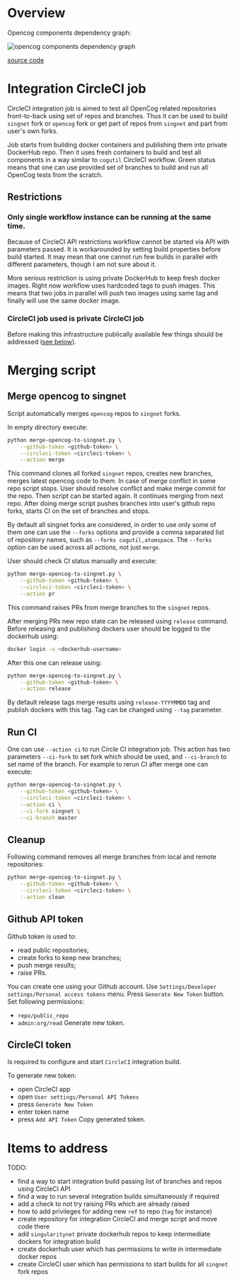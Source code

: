 # Overview

Opencog components dependency graph:

![opencog components dependency graph](https://www.planttext.com/api/plantuml/svg/XLJBRjim4BppA_W3JEv53m7I3-Wzw64jRHN2VAWaPGG9ykzTyI7l2WXYm20vE_lWSEodN22LpJkbYYqEzM-Ohh1WraO_Hx_6WA7eNnQM15wfwO3Yj5uNTdxH1NCnCnJ8MBB-eo5NQ22Ccz3XcrfR9pt7wOf9VoXD7rumhXYck3psrLoeJglRaHtuCgis4VJMzYl-6dCXIXOf0_nsjXbl8f7EwfDTcQ2jMCSG7pDoKQ14dqaJPDYM-CdRW4b83eir5njRPphGNiQpgMqw8PzxNcZMLm_foX-sNO0X3Y45KHVV2gO0pfGO7LKNmUMLH3ENP6TwN1bo49QDtjpKaZOi8avTCwQRk2EKGekDlF_g-EbcymREliE9zQBNFJa5OyCydD2XYZ1krRrOZrAzyI8caKM7Y0Eic5BrTw1_6YDCoOtFWxijcZ4Ps7p9qclmxfYwLenxv8wsLpqvziG_TgFseNJVTVvGM_BFjN-qoW_vdzD_K_JQGoPTJrcxUoNIBNe2koqbUhVcYItrFoRcSohgt9IflnWkiw3rjMBDv2DnjnXz1LjA9MqdPnGkaw6xquwTQ2AlnoPJJnXc-f_-3m00)

[source code](https://www.planttext.com/?text=XLJBRjim4BppA_W3JEv53m7I3-Wzw64jRHN2VAWaPGG9ykzTyI7l2WXYm20vE_lWSEodN22LpJkbYYqEzM-Ohh1WraO_Hx_6WA7eNnQM15wfwO3Yj5uNTdxH1NCnCnJ8MBB-eo5NQ22Ccz3XcrfR9pt7wOf9VoXD7rumhXYck3psrLoeJglRaHtuCgis4VJMzYl-6dCXIXOf0_nsjXbl8f7EwfDTcQ2jMCSG7pDoKQ14dqaJPDYM-CdRW4b83eir5njRPphGNiQpgMqw8PzxNcZMLm_foX-sNO0X3Y45KHVV2gO0pfGO7LKNmUMLH3ENP6TwN1bo49QDtjpKaZOi8avTCwQRk2EKGekDlF_g-EbcymREliE9zQBNFJa5OyCydD2XYZ1krRrOZrAzyI8caKM7Y0Eic5BrTw1_6YDCoOtFWxijcZ4Ps7p9qclmxfYwLenxv8wsLpqvziG_TgFseNJVTVvGM_BFjN-qoW_vdzD_K_JQGoPTJrcxUoNIBNe2koqbUhVcYItrFoRcSohgt9IflnWkiw3rjMBDv2DnjnXz1LjA9MqdPnGkaw6xquwTQ2AlnoPJJnXc-f_-3m00)

# Integration CircleCI job

CircleCI integration job is aimed to test all OpenCog related repositories
front-to-back using set of repos and branches. Thus it can be used to build
`singnet` fork or `opencog` fork or get part of repos from `singnet` and part
from user's own forks.

Job starts from building docker containers and publishing them into private
DockerHub repo. Then it uses fresh containers to build and test all components
in a way similar to `cogutil` CircleCI workflow. Green status means that one
can use provided set of branches to build and run all OpenCog tests from the
scratch.

## Restrictions

### Only single workflow instance can be running at the same time.

Because of CircleCI API restrictions workflow cannot be started via API with
parameters passed. It is workarounded by setting build properties before build
started. It may mean that one cannot run few builds in parallel with different
parameters, though I am not sure about it.

More serious restriction is using private DockerHub to keep fresh docker
images. Right now workflow uses hardcoded tags to push images. This means that
two jobs in parallel will push two images using same tag and finally will use
the same docker image.

### CircleCI job used is private CircleCI job

Before making this infrastructure publically available few things should be
addressed ([see below](#items-to-address)).

# Merging script

## Merge opencog to singnet

Script automatically merges `opencog` repos to `singnet` forks.

In empty directory execute:
```sh
python merge-opencog-to-singnet.py \
	--github-token <github-token> \
	--circleci-token <circleci-token> \
	--action merge
```

This command clones all forked `singnet` repos, creates new branches, merges
latest opencog code to them. In case of merge conflict in some repo script
stops. User should resolve conflict and make merge commit for the repo. Then
script can be started again. It continues merging from next repo. After
doing merge script pushes branches into user's github repo forks, starts CI on
the set of branches and stops.

By default all singnet forks are considered, in order to use only some
of them one can use the `--forks` options and provide a comma
separated list of repository names, such as `--forks cogutil,atomspace`.
The `--forks` option can be used across all actions, not just `merge`.

User should check CI status manually and execute:
```sh
python merge-opencog-to-singnet.py \
	--github-token <github-token> \
	--circleci-token <circleci-token> \
	--action pr
```
This command raises PRs from merge branches to the `singnet` repos.

After merging PRs new repo state can be released using `release` command.
Before releasing and publishing dockers user should be logged to the dockerhub
using:
```sh
docker login -u <dockerhub-username>
```
After this one can release using:
```sh
python merge-opencog-to-singnet.py \
	--github-token <github-token> \
	--action release
```
By default release tags merge results using `release-YYYYMMDD` tag and
publish dockers with this tag. Tag can be changed using `--tag` parameter.

## Run CI

One can use `--action ci` to run Circle CI integration job. This action has two
parameters `--ci-fork` to set fork which should be used, and `--ci-branch` to
set name of the branch. For example to rerun CI after merge one can execute:

```sh
python merge-opencog-to-singnet.py \
	--github-token <github-token> \
	--circleci-token <circleci-token> \
	--action ci \
	--ci-fork singnet \
	--ci-branch master
```

## Cleanup

Following command removes all merge branches from local and remote
repositories:
```sh
python merge-opencog-to-singnet.py \
	--github-token <github-token> \
	--circleci-token <circleci-token> \
	--action clean
```

## Github API token

Github token is used to:
- read public repositories;
- create forks to keep new branches;
- push merge results;
- raise PRs.

You can create one using your Github account.
Use `Settings/Developer settings/Personal access tokens` menu.
Press `Generate New Token` button.
Set following permissions:
- `repo/public_repo`
- `admin:org/read`
Generate new token.

## CircleCI token

Is required to configure and start `CircleCI` integration build.

To generate new token:
- open CircleCI app
- open `User settings/Personal API Tokens`
- press `Generate New Token`
- enter token name
- press `Add API Token`
Copy generated token.

# Items to address

TODO:
- find a way to start integration build passing list of branches and repos
  using CircleCI API
- find a way to run several integration builds simultaneously if required
- add a check to not try raising PRs which are already raised
- how to add privileges for adding new `ref` to repo (`tag` for instance)
- create repository for integration CircleCI and merge script and move code
  there
- add `singularitynet` private dockerhub repos to keep intermediate dockers for
  integration build
- create dockerhub user which has permissions to write in intermediate docker
  repos
- create CircleCI user which has permissions to start builds for all `singnet`
  fork repos

